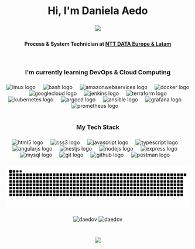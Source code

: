 <h1 align="center">Hi, I'm Daniela Aedo </h1>

###

<div align="center"><img src="https://media.giphy.com/media/LMcB8XospGZO8UQq87/giphy.gif" width="470"></div>

###

<h4 align="center" ><b>Process & System Technician at </b> <a href="https://cl.nttdata.com">NTT DATA Europe & Latam</a></h4>
<br>

###

<h3 align="center">I'm currently learning DevOps & Cloud Computing </h3>

###

<div align="center">
  <img src="https://skillicons.dev/icons?i=linux" height="40" alt="linux logo"  />
  <img width="12" />
  <img src="https://skillicons.dev/icons?i=bash" height="40" alt="bash logo"  />
  <img width="12" />
  <img src="https://skillicons.dev/icons?i=aws" height="40" alt="amazonwebservices logo"  />
  <img width="12" />
  <img src="https://skillicons.dev/icons?i=docker" height="40" alt="docker logo"  />
  <img width="12" />
  <img src="https://skillicons.dev/icons?i=gcp" height="40" alt="googlecloud logo"  />
  <img width="12" />
  <img src="https://skillicons.dev/icons?i=jenkins" height="40" alt="jenkins logo"  />
  <img width="12" />
  <img src="https://cdn.jsdelivr.net/gh/devicons/devicon/icons/terraform/terraform-original.svg" height="40" alt="terraform logo"  />
  <img width="12" />
  <img src="https://skillicons.dev/icons?i=kubernetes" height="40" alt="kubernetes logo"  />
  <img width="12" />
  <img src="https://cdn.jsdelivr.net/gh/devicons/devicon/icons/argocd/argocd-original.svg" height="40" alt="argocd logo"  />
  <img width="12" />
  <img src="https://skillicons.dev/icons?i=ansible" height="40" alt="ansible logo"  />
  <img width="12" />
  <img src="https://skillicons.dev/icons?i=grafana" height="40" alt="grafana logo"  />
  <img width="12" />
  <img src="https://skillicons.dev/icons?i=prometheus" height="40" alt="prometheus logo"  />
  <img width="12" />
</div>
<br>

###

<h3 align="center">My Tech Stack</h3>

###

<div align="center">
  <img src="https://skillicons.dev/icons?i=html" height="40" alt="html5 logo"  />
  <img width="12" />
  <img src="https://skillicons.dev/icons?i=css" height="40" alt="css3 logo"  />
  <img width="12" />
  <img src="https://skillicons.dev/icons?i=js" height="40" alt="javascript logo"  />
  <img width="12" />
  <img src="https://skillicons.dev/icons?i=ts" height="40" alt="typescript logo"  />
  <img width="12" />
  <img src="https://skillicons.dev/icons?i=angular" height="40" alt="angularjs logo"  />
  <img width="12" />
  <img src="https://skillicons.dev/icons?i=nestjs" height="40" alt="nestjs logo"  />
  <img width="12" />
  <img src="https://skillicons.dev/icons?i=nodejs" height="40" alt="nodejs logo"  />
  <img width="12" />
  <img src="https://skillicons.dev/icons?i=express" height="40" alt="express logo"  />
  <img width="12" />
  <img src="https://skillicons.dev/icons?i=mysql" height="40" alt="mysql logo"  />
  <img width="12" />
  <img src="https://skillicons.dev/icons?i=git" height="40" alt="git logo"  />
  <img width="12" />
  <img src="https://skillicons.dev/icons?i=github" height="40" alt="github logo"  />
  <img width="12" />
  <img src="https://skillicons.dev/icons?i=postman" height="40" alt="postman logo"  />
  <img width="12" />
</div>

###
<div align="center">
  <img src="https://raw.githubusercontent.com/daedov/daedov/output/snake.svg" alt="Snake animation" />
</div>

###

<div align="center">
<img src="https://github-readme-stats.vercel.app/api/top-langs?username=daedov&show_icons=true&include_all_commits=true&count_private=true&disable_animations=false&theme=dracula&locale=en&layout=compact&hide_border=false&order=1" height="150" alt="daedov" />
<img src="https://github-readme-stats.vercel.app/api?username=daedov&show_icons=true&locale=en&hide_title=false&layout=compact&card_width=320&langs_count=5&theme=dracula&hide_border=false&order=2" height="150" alt="daedov" />
</div>
<br>

###

<div align="center">
  <img src="https://profile-counter.glitch.me/daedov/count.svg?"  />
</div>

###
